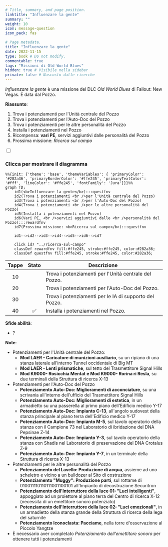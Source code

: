 ```yaml
---
# Title, summary, and page position.
linktitle: "Influenzare la gente" 
summary: ""
weight: 10
icon: message-question
icon_pack: fas

# Page metadata.
title: "Influenzare la gente"
date: 2022-11-15
type: book # Do not modify.
commentable: true
tags: "Missioni di Old World Blues"
hidden: true # Visibile nella sidebar
private: false # Nascosto dalle ricerche
---
```


<div class="fnv">


*Influenzare la gente* è una missione del DLC *Old World Blues* di Fallout: New Vegas. È data dal Pozzo.

**Riassunto**:
1. Trova i potenziamenti per l'Unità centrale del Pozzo
2. Trova i potenziamenti per l'Auto-Doc del Pozzo
3. Trova i potenziamenti per le altre personalità del Pozzo
4. Installa i potenziamenti nel Pozzo
5. Ricompensa: **vari PE**, servizi aggiuntivi dalle personalità del Pozzo
6. Prossima missione: *Ricerca sul campo*

<section class="chart-collapse">
<input type="checkbox" name="collapse2" id="handle2">
<h3 class="handle">
<label for="handle2">Clicca per mostrare il diagramma</label>
</h3>
<div class="content">

```mermaid
%%{init: {'theme': 'base', 'themeVariables': { 'primaryColor': '#282a36', 'primaryBorderColor': '#ffe245', 'primaryTextColor': '#fff', 'lineColor': '#ffe245', 'fontFamily': 'Jura'}}}%%
graph TD;
    id1(<b>Influenzare la gente</b>):::questfnv
    id2(Trova i potenziamenti <br />per l'Unità centrale del Pozzo)
    id3(Trova i potenziamenti <br />per l'Auto-Doc del Pozzo)
    id4(Trova i potenziamenti <br />per le altre personalità del Pozzo)
    id5(Installa i potenziamenti nel Pozzo)
    id6(Vari PE, <br />servizi aggiuntivi dalle <br />personalità del Pozzo):::rewardfnv
    id7(Prossima missione: <b>Ricerca sul campo</b>):::questfnv
    
    id1-->id2-->id3-->id4-->id5-->id6-->id7
    
    click id7 "../ricerca-sul-campo"
    classDef rewardfnv fill:#ffe245, stroke:#ffe245, color:#282a36;
    classDef questfnv fill:#ffe245, stroke:#ffe245, color:#282a36;
```

</div>
</section>

| Tappe |       Stato        | Descrizione |
|:-----:|:------------------:| ----------- |
|                           10                          |            | Trova i potenziamenti per l'Unità centrale del Pozzo.                                                                                                                       |
|                           20                          |            | Trova i potenziamenti per l'Auto-Doc del Pozzo.                                                                                                                             |
|                           30                          |            | Trova i potenziamenti per le IA di supporto del Pozzo.                                                                                                                      |
|                           40                          | :white_check_mark: | Installa i potenziamenti nel Pozzo.                                                                                                                                         |



**Sfide abilità**:
- ?



**Note**:
- Potenziamenti per l'Unità centrale del Pozzo:
  - **Mod LAER - Caricatore di munizioni ausiliario**, su un ripiano di una stanza laterale all'interno Tunnel occidentale di Big MT
  - **Mod LAER - Lenti prismatiche**, sul tetto del Trasmettitore Signal Hills
  - **Mod K9000- Rosicchia Mentat e Mod K9000- Rorina ri Resla**, su due terminali della Struttura di ricerca X-13
- Potenziamenti per l'Auto-Doc del Pozzo
  - **Potenziamento Auto-Doc: Miglioramenti di acconciature**, su una scrivania all'interno dell'ufficio del Trasmettitore Signal Hills
  - **Potenziamento Auto-Doc: Miglioramenti di estetica**, in un armadietto su una passerella al primo piano dell'Edificio medico Y-17
  - **Potenziamento Auto-Doc: Impianto C-13**, all'angolo sudovest della stanza principale al piano terra dell'Edificio medico Y-17
  - **Potenziamento Auto-Doc: Impianto M-5**, sul tavolo operatorio della stanza con il Campione 73 nel Laboratorio di ibridazione del DNA Pepsinae Z-14
  - **Potenziamento Auto-Doc: Impianto Y-3**, sul tavolo operatorio della stanza con Shadis nel Laboratorio di preservazione del DNA Crotalus Z-9
  - **Potenziamento Auto-Doc: Impianto Y-7**, in un terminale della Struttura di ricerca X-13
- Potenziamenti per le altre personalità del Pozzo
  - **Potenziamento del Lavello: Produzione di acqua**, assieme ad uno scheletro e vicino a un bulldozer al Sito di costruzione
  - **Potenziamento "Muggy": Produzione parti**, sul rottame di 010011110110111001100101 all'Impianto di decostruzione Securitron
  - **Potenziamento dell'Interruttore della luce 01: "Luci intelligenti"**, appoggiato ad un proiettore al piano terra del Centro di ricerca X-12 (necessita di un emettitore sonoro potenziato)
  - **Potenziamento dell'Interruttore della luce 02: "Luci emozionali"**, in un armadietto della stanza grande della Struttura di ricerca della lega del saturnite
  - **Potenziamento Iconoclasta: Pacciame**, nella torre d'osservazione al Piccolo Yangtze
- È necessario aver completato *Potenziamento dell'emettitore sonoro* per ottenere tutti i potenziamenti


</div>


